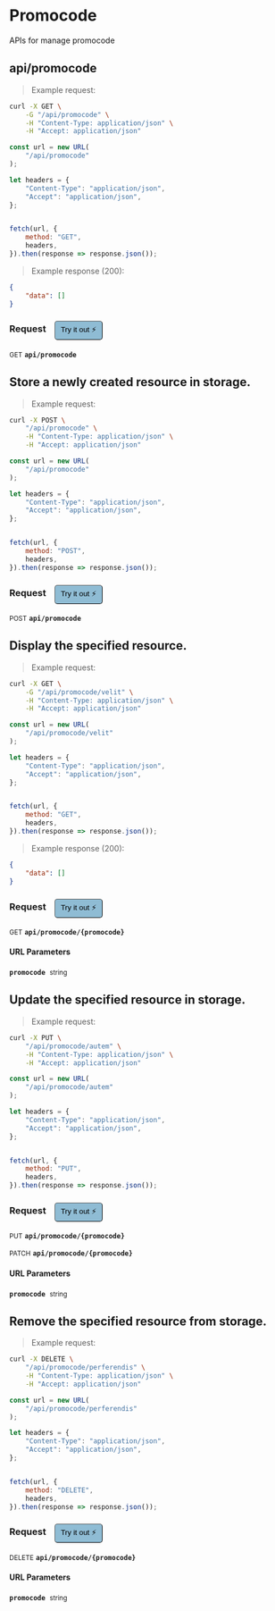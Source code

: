 # Promocode

APIs for manage promocode

## api/promocode




> Example request:

```bash
curl -X GET \
    -G "/api/promocode" \
    -H "Content-Type: application/json" \
    -H "Accept: application/json"
```

```javascript
const url = new URL(
    "/api/promocode"
);

let headers = {
    "Content-Type": "application/json",
    "Accept": "application/json",
};


fetch(url, {
    method: "GET",
    headers,
}).then(response => response.json());
```


> Example response (200):

```json
{
    "data": []
}
```
<div id="execution-results-GETapi-promocode" hidden>
    <blockquote>Received response<span id="execution-response-status-GETapi-promocode"></span>:</blockquote>
    <pre class="json"><code id="execution-response-content-GETapi-promocode"></code></pre>
</div>
<div id="execution-error-GETapi-promocode" hidden>
    <blockquote>Request failed with error:</blockquote>
    <pre><code id="execution-error-message-GETapi-promocode"></code></pre>
</div>
<form id="form-GETapi-promocode" data-method="GET" data-path="api/promocode" data-authed="0" data-hasfiles="0" data-headers='{"Content-Type":"application\/json","Accept":"application\/json"}' onsubmit="event.preventDefault(); executeTryOut('GETapi-promocode', this);">
<h3>
    Request&nbsp;&nbsp;&nbsp;
        <button type="button" style="background-color: #8fbcd4; padding: 5px 10px; border-radius: 5px; border-width: thin;" id="btn-tryout-GETapi-promocode" onclick="tryItOut('GETapi-promocode');">Try it out ⚡</button>
    <button type="button" style="background-color: #c97a7e; padding: 5px 10px; border-radius: 5px; border-width: thin;" id="btn-canceltryout-GETapi-promocode" onclick="cancelTryOut('GETapi-promocode');" hidden>Cancel</button>&nbsp;&nbsp;
    <button type="submit" style="background-color: #6ac174; padding: 5px 10px; border-radius: 5px; border-width: thin;" id="btn-executetryout-GETapi-promocode" hidden>Send Request 💥</button>
    </h3>
<p>
<small class="badge badge-green">GET</small>
 <b><code>api/promocode</code></b>
</p>
</form>


## Store a newly created resource in storage.




> Example request:

```bash
curl -X POST \
    "/api/promocode" \
    -H "Content-Type: application/json" \
    -H "Accept: application/json"
```

```javascript
const url = new URL(
    "/api/promocode"
);

let headers = {
    "Content-Type": "application/json",
    "Accept": "application/json",
};


fetch(url, {
    method: "POST",
    headers,
}).then(response => response.json());
```


<div id="execution-results-POSTapi-promocode" hidden>
    <blockquote>Received response<span id="execution-response-status-POSTapi-promocode"></span>:</blockquote>
    <pre class="json"><code id="execution-response-content-POSTapi-promocode"></code></pre>
</div>
<div id="execution-error-POSTapi-promocode" hidden>
    <blockquote>Request failed with error:</blockquote>
    <pre><code id="execution-error-message-POSTapi-promocode"></code></pre>
</div>
<form id="form-POSTapi-promocode" data-method="POST" data-path="api/promocode" data-authed="0" data-hasfiles="0" data-headers='{"Content-Type":"application\/json","Accept":"application\/json"}' onsubmit="event.preventDefault(); executeTryOut('POSTapi-promocode', this);">
<h3>
    Request&nbsp;&nbsp;&nbsp;
        <button type="button" style="background-color: #8fbcd4; padding: 5px 10px; border-radius: 5px; border-width: thin;" id="btn-tryout-POSTapi-promocode" onclick="tryItOut('POSTapi-promocode');">Try it out ⚡</button>
    <button type="button" style="background-color: #c97a7e; padding: 5px 10px; border-radius: 5px; border-width: thin;" id="btn-canceltryout-POSTapi-promocode" onclick="cancelTryOut('POSTapi-promocode');" hidden>Cancel</button>&nbsp;&nbsp;
    <button type="submit" style="background-color: #6ac174; padding: 5px 10px; border-radius: 5px; border-width: thin;" id="btn-executetryout-POSTapi-promocode" hidden>Send Request 💥</button>
    </h3>
<p>
<small class="badge badge-black">POST</small>
 <b><code>api/promocode</code></b>
</p>
</form>


## Display the specified resource.




> Example request:

```bash
curl -X GET \
    -G "/api/promocode/velit" \
    -H "Content-Type: application/json" \
    -H "Accept: application/json"
```

```javascript
const url = new URL(
    "/api/promocode/velit"
);

let headers = {
    "Content-Type": "application/json",
    "Accept": "application/json",
};


fetch(url, {
    method: "GET",
    headers,
}).then(response => response.json());
```


> Example response (200):

```json
{
    "data": []
}
```
<div id="execution-results-GETapi-promocode--promocode-" hidden>
    <blockquote>Received response<span id="execution-response-status-GETapi-promocode--promocode-"></span>:</blockquote>
    <pre class="json"><code id="execution-response-content-GETapi-promocode--promocode-"></code></pre>
</div>
<div id="execution-error-GETapi-promocode--promocode-" hidden>
    <blockquote>Request failed with error:</blockquote>
    <pre><code id="execution-error-message-GETapi-promocode--promocode-"></code></pre>
</div>
<form id="form-GETapi-promocode--promocode-" data-method="GET" data-path="api/promocode/{promocode}" data-authed="0" data-hasfiles="0" data-headers='{"Content-Type":"application\/json","Accept":"application\/json"}' onsubmit="event.preventDefault(); executeTryOut('GETapi-promocode--promocode-', this);">
<h3>
    Request&nbsp;&nbsp;&nbsp;
        <button type="button" style="background-color: #8fbcd4; padding: 5px 10px; border-radius: 5px; border-width: thin;" id="btn-tryout-GETapi-promocode--promocode-" onclick="tryItOut('GETapi-promocode--promocode-');">Try it out ⚡</button>
    <button type="button" style="background-color: #c97a7e; padding: 5px 10px; border-radius: 5px; border-width: thin;" id="btn-canceltryout-GETapi-promocode--promocode-" onclick="cancelTryOut('GETapi-promocode--promocode-');" hidden>Cancel</button>&nbsp;&nbsp;
    <button type="submit" style="background-color: #6ac174; padding: 5px 10px; border-radius: 5px; border-width: thin;" id="btn-executetryout-GETapi-promocode--promocode-" hidden>Send Request 💥</button>
    </h3>
<p>
<small class="badge badge-green">GET</small>
 <b><code>api/promocode/{promocode}</code></b>
</p>
<h4 class="fancy-heading-panel"><b>URL Parameters</b></h4>
<p>
<b><code>promocode</code></b>&nbsp;&nbsp;<small>string</small>  &nbsp;
<input type="text" name="promocode" data-endpoint="GETapi-promocode--promocode-" data-component="url" required  hidden>
<br>
</p>
</form>


## Update the specified resource in storage.




> Example request:

```bash
curl -X PUT \
    "/api/promocode/autem" \
    -H "Content-Type: application/json" \
    -H "Accept: application/json"
```

```javascript
const url = new URL(
    "/api/promocode/autem"
);

let headers = {
    "Content-Type": "application/json",
    "Accept": "application/json",
};


fetch(url, {
    method: "PUT",
    headers,
}).then(response => response.json());
```


<div id="execution-results-PUTapi-promocode--promocode-" hidden>
    <blockquote>Received response<span id="execution-response-status-PUTapi-promocode--promocode-"></span>:</blockquote>
    <pre class="json"><code id="execution-response-content-PUTapi-promocode--promocode-"></code></pre>
</div>
<div id="execution-error-PUTapi-promocode--promocode-" hidden>
    <blockquote>Request failed with error:</blockquote>
    <pre><code id="execution-error-message-PUTapi-promocode--promocode-"></code></pre>
</div>
<form id="form-PUTapi-promocode--promocode-" data-method="PUT" data-path="api/promocode/{promocode}" data-authed="0" data-hasfiles="0" data-headers='{"Content-Type":"application\/json","Accept":"application\/json"}' onsubmit="event.preventDefault(); executeTryOut('PUTapi-promocode--promocode-', this);">
<h3>
    Request&nbsp;&nbsp;&nbsp;
        <button type="button" style="background-color: #8fbcd4; padding: 5px 10px; border-radius: 5px; border-width: thin;" id="btn-tryout-PUTapi-promocode--promocode-" onclick="tryItOut('PUTapi-promocode--promocode-');">Try it out ⚡</button>
    <button type="button" style="background-color: #c97a7e; padding: 5px 10px; border-radius: 5px; border-width: thin;" id="btn-canceltryout-PUTapi-promocode--promocode-" onclick="cancelTryOut('PUTapi-promocode--promocode-');" hidden>Cancel</button>&nbsp;&nbsp;
    <button type="submit" style="background-color: #6ac174; padding: 5px 10px; border-radius: 5px; border-width: thin;" id="btn-executetryout-PUTapi-promocode--promocode-" hidden>Send Request 💥</button>
    </h3>
<p>
<small class="badge badge-darkblue">PUT</small>
 <b><code>api/promocode/{promocode}</code></b>
</p>
<p>
<small class="badge badge-purple">PATCH</small>
 <b><code>api/promocode/{promocode}</code></b>
</p>
<h4 class="fancy-heading-panel"><b>URL Parameters</b></h4>
<p>
<b><code>promocode</code></b>&nbsp;&nbsp;<small>string</small>  &nbsp;
<input type="text" name="promocode" data-endpoint="PUTapi-promocode--promocode-" data-component="url" required  hidden>
<br>
</p>
</form>


## Remove the specified resource from storage.




> Example request:

```bash
curl -X DELETE \
    "/api/promocode/perferendis" \
    -H "Content-Type: application/json" \
    -H "Accept: application/json"
```

```javascript
const url = new URL(
    "/api/promocode/perferendis"
);

let headers = {
    "Content-Type": "application/json",
    "Accept": "application/json",
};


fetch(url, {
    method: "DELETE",
    headers,
}).then(response => response.json());
```


<div id="execution-results-DELETEapi-promocode--promocode-" hidden>
    <blockquote>Received response<span id="execution-response-status-DELETEapi-promocode--promocode-"></span>:</blockquote>
    <pre class="json"><code id="execution-response-content-DELETEapi-promocode--promocode-"></code></pre>
</div>
<div id="execution-error-DELETEapi-promocode--promocode-" hidden>
    <blockquote>Request failed with error:</blockquote>
    <pre><code id="execution-error-message-DELETEapi-promocode--promocode-"></code></pre>
</div>
<form id="form-DELETEapi-promocode--promocode-" data-method="DELETE" data-path="api/promocode/{promocode}" data-authed="0" data-hasfiles="0" data-headers='{"Content-Type":"application\/json","Accept":"application\/json"}' onsubmit="event.preventDefault(); executeTryOut('DELETEapi-promocode--promocode-', this);">
<h3>
    Request&nbsp;&nbsp;&nbsp;
        <button type="button" style="background-color: #8fbcd4; padding: 5px 10px; border-radius: 5px; border-width: thin;" id="btn-tryout-DELETEapi-promocode--promocode-" onclick="tryItOut('DELETEapi-promocode--promocode-');">Try it out ⚡</button>
    <button type="button" style="background-color: #c97a7e; padding: 5px 10px; border-radius: 5px; border-width: thin;" id="btn-canceltryout-DELETEapi-promocode--promocode-" onclick="cancelTryOut('DELETEapi-promocode--promocode-');" hidden>Cancel</button>&nbsp;&nbsp;
    <button type="submit" style="background-color: #6ac174; padding: 5px 10px; border-radius: 5px; border-width: thin;" id="btn-executetryout-DELETEapi-promocode--promocode-" hidden>Send Request 💥</button>
    </h3>
<p>
<small class="badge badge-red">DELETE</small>
 <b><code>api/promocode/{promocode}</code></b>
</p>
<h4 class="fancy-heading-panel"><b>URL Parameters</b></h4>
<p>
<b><code>promocode</code></b>&nbsp;&nbsp;<small>string</small>  &nbsp;
<input type="text" name="promocode" data-endpoint="DELETEapi-promocode--promocode-" data-component="url" required  hidden>
<br>
</p>
</form>




